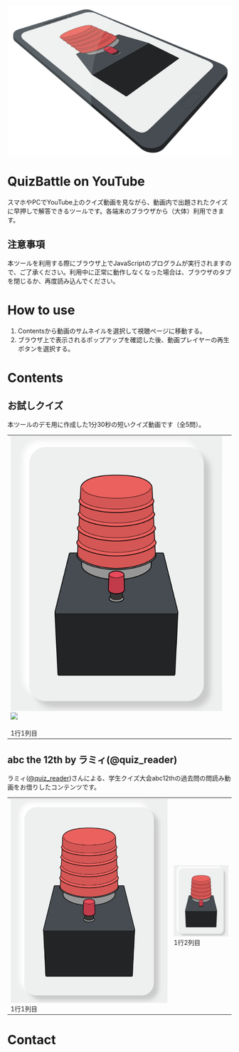 <div style="text-align: center">
    <img src="https://raw.githubusercontent.com/t-yokota/quizBattle/master/docs/images/main-figure.png">
</div>

# QuizBattle on YouTube

スマホやPCでYouTube上のクイズ動画を見ながら、動画内で出題されたクイズに早押しで解答できるツールです。各端末のブラウザから（大体）利用できます。

## 注意事項

本ツールを利用する際にブラウザ上でJavaScriptのプログラムが実行されますので、ご了承ください。利用中に正常に動作しなくなった場合は、ブラウザのタブを閉じるか、再度読み込んでください。

# How to use

1. Contentsから動画のサムネイルを選択して視聴ページに移動する。
1. ブラウザ上で表示されるポップアップを確認した後、動画プレイヤーの再生ボタンを選択する。

# Contents

## お試しクイズ

本ツールのデモ用に作成した1分30秒の短いクイズ動画です（全5問）。

<table class="contents">
    <tr>
        <td>
            <a href="https://srtjs.azurewebsites.net/?v=BHWd-HDorfY&surl=https://raw.githubusercontent.com/t-yokota/quizBattle/master/src/quizBattle.srt.js">
                <div class="sample-box">
                    <img class='thumbnail' src="https://raw.githubusercontent.com/t-yokota/quizBattle/master/figures/button_portrait_1.png" alt="1行1列目">
                    <img class='youtube' src="https://img.icons8.com/color/50/000000/youtube-play.png">
                </div>
            </a><br>1行1列目
        </td>
        <td>
        </td>
    </tr>
</table>

## abc the 12th by ラミィ(@quiz_reader)

ラミィ([@quiz_reader](https://twitter.com/quiz_reader?s=20))さんによる、学生クイズ大会abc12thの過去問の問読み動画をお借りしたコンテンツです。

<table class="contents">
    <tr>
        <td>
            <img src="https://raw.githubusercontent.com/t-yokota/quizBattle/master/figures/button_portrait_1.png" alt="1行1列目"><br>1行1列目
        </td>
        <td>
            <img src="https://raw.githubusercontent.com/t-yokota/quizBattle/master/figures/button_portrait_1.png" width="200px" alt="1行2列目"><br>1行2列目
        </td>
    </tr>
    <!-- <tr>
        <td>
            <img src="https://raw.githubusercontent.com/t-yokota/quizBattle/master/figures/button_portrait_1.png" class="contents" alt="1行2列目"><br>2行1列目
        </td>
        <td>
            <img src="https://raw.githubusercontent.com/t-yokota/quizBattle/master/figures/button_portrait_1.png" class="contents" alt="2行1列目"><br>2行2列目
        </td>
    </tr>
    <tr>
        <td>
            <img src="https://raw.githubusercontent.com/t-yokota/quizBattle/master/figures/button_portrait_1.png" class="contents" alt="2行2列目"><br>3行1列目
        </td>
    </tr> -->
</table>

# Contact

